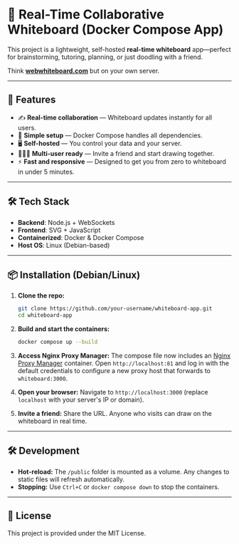 # 🧠 Real-Time Collaborative Whiteboard (Docker Compose App)

This project is a lightweight, self-hosted **real-time whiteboard** app—perfect for brainstorming, tutoring, planning, or just doodling with a friend.

Think **[webwhiteboard.com](https://webwhiteboard.com)** but on your own server.

---

## 🚀 Features

- ✍️ **Real-time collaboration** — Whiteboard updates instantly for all users.
- 🔧 **Simple setup** — Docker Compose handles all dependencies.
- 🖥️ **Self-hosted** — You control your data and your server.
- 🧑‍🤝‍🧑 **Multi-user ready** — Invite a friend and start drawing together.
- ⚡ **Fast and responsive** — Designed to get you from zero to whiteboard in under 5 minutes.

---

## 🛠️ Tech Stack

- **Backend**: Node.js + WebSockets
 - **Frontend**: SVG + JavaScript
- **Containerized**: Docker & Docker Compose
- **Host OS**: Linux (Debian-based)

---

## 📦 Installation (Debian/Linux)

1. **Clone the repo:**
   ```bash
   git clone https://github.com/your-username/whiteboard-app.git
   cd whiteboard-app
   ```

2. **Build and start the containers:**
   ```bash
   docker compose up --build
   ```

3. **Access Nginx Proxy Manager:**
   The compose file now includes an [Nginx Proxy Manager](https://nginxproxymanager.com/) container. Open `http://localhost:81` and log in with the default credentials to configure a new proxy host that forwards to `whiteboard:3000`.

4. **Open your browser:**
   Navigate to `http://localhost:3000` (replace `localhost` with your server's IP or domain).
5. **Invite a friend:**
   Share the URL. Anyone who visits can draw on the whiteboard in real time.

---

## 🛠 Development

- **Hot-reload:** The `/public` folder is mounted as a volume. Any changes to static files will refresh automatically.
- **Stopping:** Use `Ctrl+C` or `docker compose down` to stop the containers.

---

## 📜 License

This project is provided under the MIT License.
